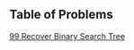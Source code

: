
## Table of Problems

[99 Recover Binary Search Tree](https://weitongruan.github.io/coding/data_structure/tree/recover_binary_search_tree)